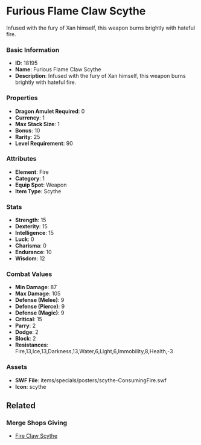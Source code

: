 # Furious Flame Claw Scythe

Infused with the fury of Xan himself, this weapon burns brightly with hateful fire.

### Basic Information

- **ID**: 18195
- **Name**: Furious Flame Claw Scythe
- **Description**: Infused with the fury of Xan himself, this weapon burns brightly with hateful fire.

### Properties

- **Dragon Amulet Required**: 0
- **Currency**: 1
- **Max Stack Size**: 1
- **Bonus**: 10
- **Rarity**: 25
- **Level Requirement**: 90

### Attributes

- **Element**: Fire
- **Category**: 1
- **Equip Spot**: Weapon
- **Item Type**: Scythe

### Stats

- **Strength**: 15
- **Dexterity**: 15
- **Intelligence**: 15
- **Luck**: 0
- **Charisma**: 0
- **Endurance**: 10
- **Wisdom**: 12

### Combat Values

- **Min Damage**: 87
- **Max Damage**: 105
- **Defense (Melee)**: 9
- **Defense (Pierce)**: 9
- **Defense (Magic)**: 9
- **Critical**: 15
- **Parry**: 2
- **Dodge**: 2
- **Block**: 2
- **Resistances**: Fire,13,Ice,13,Darkness,13,Water,6,Light,6,Immobility,8,Health,-3

### Assets

- **SWF File**: items/specials/posters/scythe-ConsumingFire.swf
- **Icon**: scythe

## Related

### Merge Shops Giving

- [Fire Claw Scythe](../merge-shops/107-fire-claw-scythe.md)


